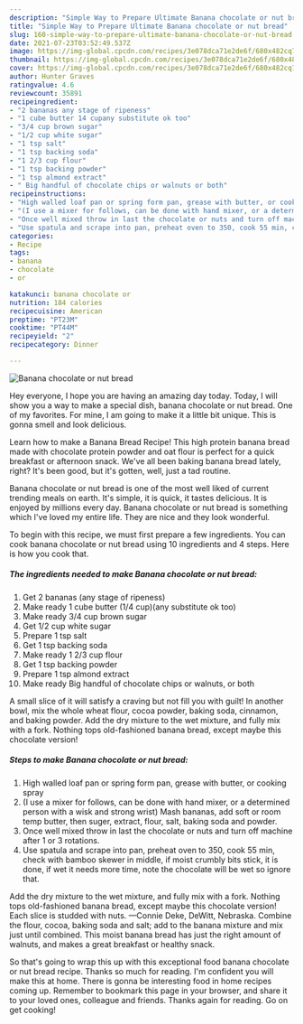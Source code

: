 ```yaml
---
description: "Simple Way to Prepare Ultimate Banana chocolate or nut bread"
title: "Simple Way to Prepare Ultimate Banana chocolate or nut bread"
slug: 160-simple-way-to-prepare-ultimate-banana-chocolate-or-nut-bread
date: 2021-07-23T03:52:49.537Z
image: https://img-global.cpcdn.com/recipes/3e078dca71e2de6f/680x482cq70/banana-chocolate-or-nut-bread-recipe-main-photo.jpg
thumbnail: https://img-global.cpcdn.com/recipes/3e078dca71e2de6f/680x482cq70/banana-chocolate-or-nut-bread-recipe-main-photo.jpg
cover: https://img-global.cpcdn.com/recipes/3e078dca71e2de6f/680x482cq70/banana-chocolate-or-nut-bread-recipe-main-photo.jpg
author: Hunter Graves
ratingvalue: 4.6
reviewcount: 35891
recipeingredient:
- "2 bananas any stage of ripeness"
- "1 cube butter 14 cupany substitute ok too"
- "3/4 cup brown sugar"
- "1/2 cup white sugar"
- "1 tsp salt"
- "1 tsp backing soda"
- "1 2/3 cup flour"
- "1 tsp backing powder"
- "1 tsp almond extract"
- " Big handful of chocolate chips or walnuts or both"
recipeinstructions:
- "High walled loaf pan or spring form pan, grease with butter, or cooking spray"
- "(I use a mixer for follows, can be done with hand mixer, or a determined person with a wisk and strong wrist) Mash bananas, add soft or room temp butter, then suger, extract, flour, salt, baking soda and powder."
- "Once well mixed throw in last the chocolate or nuts and turn off machine after 1 or 3 rotations."
- "Use spatula and scrape into pan, preheat oven to 350, cook 55 min, check with bamboo skewer in middle, if moist crumbly bits stick, it is done, if wet it needs more time, note the chocolate will be wet so ignore that."
categories:
- Recipe
tags:
- banana
- chocolate
- or

katakunci: banana chocolate or 
nutrition: 184 calories
recipecuisine: American
preptime: "PT23M"
cooktime: "PT44M"
recipeyield: "2"
recipecategory: Dinner

---
```



![Banana chocolate or nut bread](https://img-global.cpcdn.com/recipes/3e078dca71e2de6f/680x482cq70/banana-chocolate-or-nut-bread-recipe-main-photo.jpg)

Hey everyone, I hope you are having an amazing day today. Today, I will show you a way to make a special dish, banana chocolate or nut bread. One of my favorites. For mine, I am going to make it a little bit unique. This is gonna smell and look delicious.

Learn how to make a Banana Bread Recipe! This high protein banana bread made with chocolate protein powder and oat flour is perfect for a quick breakfast or afternoon snack. We&#39;ve all been baking banana bread lately, right? It&#39;s been good, but it&#39;s gotten, well, just a tad routine.

Banana chocolate or nut bread is one of the most well liked of current trending meals on earth. It's simple, it is quick, it tastes delicious. It is enjoyed by millions every day. Banana chocolate or nut bread is something which I've loved my entire life. They are nice and they look wonderful.


To begin with this recipe, we must first prepare a few ingredients. You can cook banana chocolate or nut bread using 10 ingredients and 4 steps. Here is how you cook that.

<!--inarticleads1-->

##### The ingredients needed to make Banana chocolate or nut bread:

1. Get 2 bananas (any stage of ripeness)
1. Make ready 1 cube butter (1/4 cup)(any substitute ok too)
1. Make ready 3/4 cup brown sugar
1. Get 1/2 cup white sugar
1. Prepare 1 tsp salt
1. Get 1 tsp backing soda
1. Make ready 1 2/3 cup flour
1. Get 1 tsp backing powder
1. Prepare 1 tsp almond extract
1. Make ready  Big handful of chocolate chips or walnuts, or both


A small slice of it will satisfy a craving but not fill you with guilt! In another bowl, mix the whole wheat flour, cocoa powder, baking soda, cinnamon, and baking powder. Add the dry mixture to the wet mixture, and fully mix with a fork. Nothing tops old-fashioned banana bread, except maybe this chocolate version! 

<!--inarticleads2-->

##### Steps to make Banana chocolate or nut bread:

1. High walled loaf pan or spring form pan, grease with butter, or cooking spray
1. (I use a mixer for follows, can be done with hand mixer, or a determined person with a wisk and strong wrist) Mash bananas, add soft or room temp butter, then suger, extract, flour, salt, baking soda and powder.
1. Once well mixed throw in last the chocolate or nuts and turn off machine after 1 or 3 rotations.
1. Use spatula and scrape into pan, preheat oven to 350, cook 55 min, check with bamboo skewer in middle, if moist crumbly bits stick, it is done, if wet it needs more time, note the chocolate will be wet so ignore that.


Add the dry mixture to the wet mixture, and fully mix with a fork. Nothing tops old-fashioned banana bread, except maybe this chocolate version! Each slice is studded with nuts. —Connie Deke, DeWitt, Nebraska. Combine the flour, cocoa, baking soda and salt; add to the banana mixture and mix just until combined. This moist banana bread has just the right amount of walnuts, and makes a great breakfast or healthy snack. 

So that's going to wrap this up with this exceptional food banana chocolate or nut bread recipe. Thanks so much for reading. I'm confident you will make this at home. There is gonna be interesting food in home recipes coming up. Remember to bookmark this page in your browser, and share it to your loved ones, colleague and friends. Thanks again for reading. Go on get cooking!
